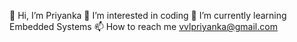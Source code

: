 👋 Hi, I’m Priyanka
👀 I’m interested in coding
🌱 I’m currently learning Embedded Systems
📫 How to reach me vvlpriyanka@gmail.com

<!---
VijayaLPriyanka/VijayaLPriyanka is a ✨ special ✨ repository because its `README.md` (this file) appears on your GitHub profile.
You can click the Preview link to take a look at your changes.
--->
